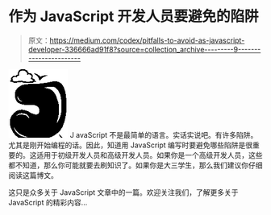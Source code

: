 # 作为 JavaScript 开发人员要避免的陷阱

> 原文：<https://medium.com/codex/pitfalls-to-avoid-as-javascript-developer-336666ad91f8?source=collection_archive---------9----------------------->

![J](img/18679e0e8939a7564b2a4a8e3f2bf043.png)  J   avaScript 不是最简单的语言。实话实说吧。有许多陷阱。尤其是刚开始编程的话。因此，知道用 JavaScript 编写时要避免哪些陷阱是很重要的。这适用于初级开发人员和高级开发人员。如果你是一个高级开发人员，这些都不知道，那么你可能就要去刷知识了。如果你是大三学生，那么我们建议你仔细阅读这篇博文。

这只是众多关于 JavaScript 文章中的一篇。欢迎关注我们，了解更多关于 JavaScript 的精彩内容…